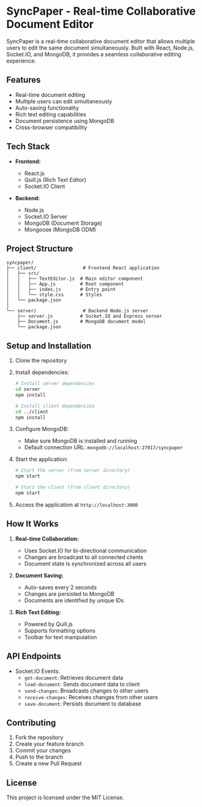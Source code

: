 # SyncPaper - Real-time Collaborative Document Editor

SyncPaper is a real-time collaborative document editor that allows multiple users to edit the same document simultaneously. Built with React, Node.js, Socket.IO, and MongoDB, it provides a seamless collaborative editing experience.

## Features

- Real-time document editing
- Multiple users can edit simultaneously
- Auto-saving functionality
- Rich text editing capabilities
- Document persistence using MongoDB
- Cross-browser compatibility

## Tech Stack

- **Frontend:**
  - React.js
  - Quill.js (Rich Text Editor)
  - Socket.IO Client
  
- **Backend:**
  - Node.js
  - Socket.IO Server
  - MongoDB (Document Storage)
  - Mongoose (MongoDB ODM)

## Project Structure

```
syncpaper/
├── client/                 # Frontend React application
│   ├── src/
│   │   ├── TextEditor.js  # Main editor component
│   │   ├── App.js         # Root component
│   │   ├── index.js       # Entry point
│   │   └── style.css      # Styles
│   └── package.json
│
└── server/                 # Backend Node.js server
    ├── server.js          # Socket.IO and Express server
    ├── Document.js        # MongoDB document model
    └── package.json
```

## Setup and Installation

1. Clone the repository
2. Install dependencies:
   ```bash
   # Install server dependencies
   cd server
   npm install

   # Install client dependencies
   cd ../client
   npm install
   ```

3. Configure MongoDB:
   - Make sure MongoDB is installed and running
   - Default connection URL: `mongodb://localhost:27017/syncpaper`

4. Start the application:
   ```bash
   # Start the server (from server directory)
   npm start

   # Start the client (from client directory)
   npm start
   ```

5. Access the application at `http://localhost:3000`

## How It Works

1. **Real-time Collaboration:**
   - Uses Socket.IO for bi-directional communication
   - Changes are broadcast to all connected clients
   - Document state is synchronized across all users

2. **Document Saving:**
   - Auto-saves every 2 seconds
   - Changes are persisted to MongoDB
   - Documents are identified by unique IDs

3. **Rich Text Editing:**
   - Powered by Quill.js
   - Supports formatting options
   - Toolbar for text manipulation

## API Endpoints

- Socket.IO Events:
  - `get-document`: Retrieves document data
  - `load-document`: Sends document data to client
  - `send-changes`: Broadcasts changes to other users
  - `receive-changes`: Receives changes from other users
  - `save-document`: Persists document to database

## Contributing

1. Fork the repository
2. Create your feature branch
3. Commit your changes
4. Push to the branch
5. Create a new Pull Request

## License

This project is licensed under the MIT License.